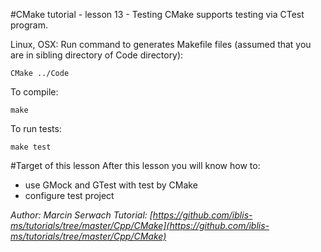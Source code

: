#CMake tutorial - lesson 13 - Testing
CMake supports testing via CTest program. 

Linux, OSX: Run command to generates Makefile files (assumed that you are in sibling directory of Code directory):
```
CMake ../Code
```
To compile:
```
make
```
To run tests:
```
make test
```

#Target of this lesson
After this lesson you will know how to:
- use GMock and GTest with test by CMake
- configure test project


*Author: Marcin Serwach*
*Tutorial: [https://github.com/iblis-ms/tutorials/tree/master/Cpp/CMake](https://github.com/iblis-ms/tutorials/tree/master/Cpp/CMake)*

